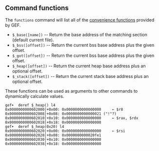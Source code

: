 ## Command functions ##

The `functions` command will list all of the [convenience functions](https://sourceware.org/gdb/onlinedocs/gdb/Convenience-Funs.html) provided by GEF.

* `$_base([name])`     -- Return the base address of the matching section (default current file).
* `$_bss([offset])`    -- Return the current bss base address plus the given offset.
* `$_got([offset])`    -- Return the current bss base address plus the given offset.
* `$_heap([offset])`   -- Return the current heap base address plus an optional offset.
* `$_stack([offset])`  -- Return the current stack base address plus an optional offset.


These functions can be used as arguments to other commands to dynamically calculate values.

```
gef➤  deref $_heap() l4
0x0000000000602000│+0x00: 0x0000000000000000	 ← $r8
0x0000000000602008│+0x08: 0x0000000000000021 ("!"?)
0x0000000000602010│+0x10: 0x0000000000000000	 ← $rax, $rdx
0x0000000000602018│+0x18: 0x0000000000000000
gef➤  deref $_heap(0x20) l4
0x0000000000602020│+0x00: 0x0000000000000000	 ← $rsi
0x0000000000602028│+0x08: 0x0000000000020fe1
0x0000000000602030│+0x10: 0x0000000000000000
0x0000000000602038│+0x18: 0x0000000000000000
```
